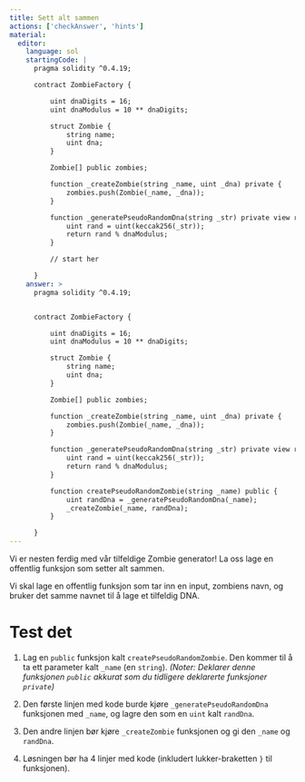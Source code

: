 ```yaml
---
title: Sett alt sammen
actions: ['checkAnswer', 'hints']
material:
  editor:
    language: sol
    startingCode: |
      pragma solidity ^0.4.19;

      contract ZombieFactory {

          uint dnaDigits = 16;
          uint dnaModulus = 10 ** dnaDigits;

          struct Zombie {
              string name;
              uint dna;
          }

          Zombie[] public zombies;

          function _createZombie(string _name, uint _dna) private {
              zombies.push(Zombie(_name, _dna));
          } 

          function _generatePseudoRandomDna(string _str) private view returns (uint) {
              uint rand = uint(keccak256(_str));
              return rand % dnaModulus;
          }

          // start her

      }
    answer: >
      pragma solidity ^0.4.19;


      contract ZombieFactory {

          uint dnaDigits = 16;
          uint dnaModulus = 10 ** dnaDigits;

          struct Zombie {
              string name;
              uint dna;
          }

          Zombie[] public zombies;

          function _createZombie(string _name, uint _dna) private {
              zombies.push(Zombie(_name, _dna));
          } 

          function _generatePseudoRandomDna(string _str) private view returns (uint) {
              uint rand = uint(keccak256(_str));
              return rand % dnaModulus;
          }

          function createPseudoRandomZombie(string _name) public {
              uint randDna = _generatePseudoRandomDna(_name);
              _createZombie(_name, randDna);
          }

      }
---
```


Vi er nesten ferdig med vår tilfeldige Zombie generator! La oss lage en offentlig funksjon som setter alt sammen.

Vi skal lage en offentlig funksjon som tar inn en input, zombiens navn, og bruker det samme navnet til å lage et tilfeldig DNA.

# Test det

1. Lag en `public` funksjon kalt `createPseudoRandomZombie`. Den kommer til å ta ett parameter kalt  `_name` (en `string`). _(Noter: Deklarer denne funksjonen `public` akkurat som du tidligere deklarerte funksjoner `private`)_

2. Den første linjen med kode burde kjøre  `_generatePseudoRandomDna` funksjonen med `_name`, og lagre den som en  `uint` kalt `randDna`.

3. Den andre linjen bør kjøre `_createZombie` funksjonen og gi den `_name` og `randDna`.

4. Løsningen bør ha 4 linjer med kode (inkludert lukker-braketten `}` til funksjonen).
